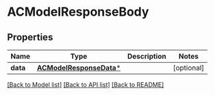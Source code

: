 # ACModelResponseBody

## Properties
Name | Type | Description | Notes
------------ | ------------- | ------------- | -------------
**data** | [**ACModelResponseData***](ACModelResponseData.md) |  | [optional] 

[[Back to Model list]](../README.md#documentation-for-models) [[Back to API list]](../README.md#documentation-for-api-endpoints) [[Back to README]](../README.md)


